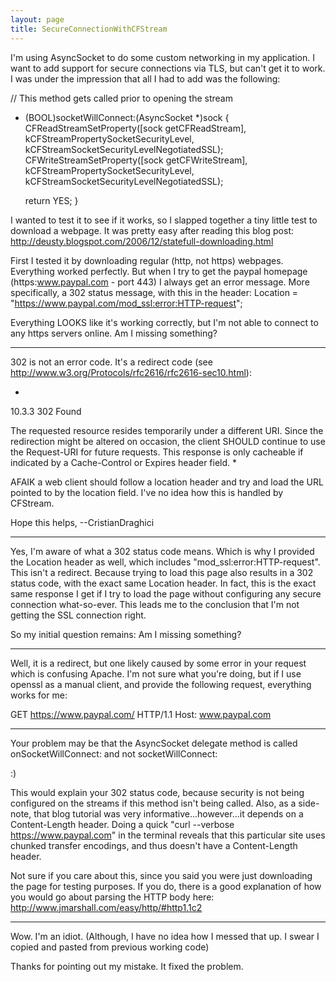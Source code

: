 ```yaml
---
layout: page
title: SecureConnectionWithCFStream
---
```




I'm using AsyncSocket to do some custom networking in my application.  I want to add support for secure connections via TLS, but can't get it to work.  I was under the impression that all I had to add was the following:

    
// This method gets called prior to opening the stream
- (BOOL)socketWillConnect:(AsyncSocket *)sock
{
	CFReadStreamSetProperty([sock getCFReadStream], kCFStreamPropertySocketSecurityLevel, kCFStreamSocketSecurityLevelNegotiatedSSL);
	CFWriteStreamSetProperty([sock getCFWriteStream], kCFStreamPropertySocketSecurityLevel, kCFStreamSocketSecurityLevelNegotiatedSSL);
	
	return YES;
}


I wanted to test it to see if it works, so I slapped together a tiny little test to download a webpage.  It was pretty easy after reading this blog post:
http://deusty.blogspot.com/2006/12/statefull-downloading.html

First I tested it by downloading regular (http, not https) webpages.  Everything worked perfectly.  But when I try to get the paypal homepage (https:www.paypal.com - port 443) I always get an error message.  More specifically, a 302 status message, with this in the header: Location = "https://www.paypal.com/mod_ssl:error:HTTP-request";

Everything LOOKS like it's working correctly, but I'm not able to connect to any https servers online.  Am I missing something?

----

302 is not an error code. It's a redirect code (see http://www.w3.org/Protocols/rfc2616/rfc2616-sec10.html):

*
10.3.3 302 Found

The requested resource resides temporarily under a different URI. Since the redirection might be altered on occasion, the client SHOULD continue to use the Request-URI for future requests. This response is only cacheable if indicated by a Cache-Control or Expires header field.
*

AFAIK a web client should follow a location header and try and load the URL pointed to by the location field.
I've no idea how this is handled by CFStream.

Hope this helps,
--CristianDraghici

----

Yes, I'm aware of what a 302 status code means.  Which is why I provided the Location header as well, which includes "mod_ssl:error:HTTP-request".  This isn't a redirect.  Because trying to load this page also results in a 302 status code, with the exact same Location header.  In fact, this is the exact same response I get if I try to load the page without configuring any secure connection what-so-ever.  This leads me to the conclusion that I'm not getting the SSL connection right.

So my initial question remains: Am I missing something?

----

Well, it is a redirect, but one likely caused by some error in your request which is confusing Apache.  I'm not sure what you're doing, but if I use openssl as a manual client, and provide the following request, everything works for me:

    
GET https://www.paypal.com/ HTTP/1.1
Host: www.paypal.com


----

Your problem may be that the AsyncSocket delegate method is called onSocketWillConnect: and not socketWillConnect:

:)

This would explain your 302 status code, because security is not being configured on the streams if this method isn't being called.
Also, as a side-note, that blog tutorial was very informative...however...it depends on a Content-Length header.
Doing a quick "curl --verbose https://www.paypal.com" in the terminal reveals that this particular site uses chunked transfer encodings, and thus doesn't have a Content-Length header.

Not sure if you care about this, since you said you were just downloading the page for testing purposes.  If you do, there is a good explanation of how you would go about parsing the HTTP body here: http://www.jmarshall.com/easy/http/#http1.1c2

----

Wow.  I'm an idiot.  (Although, I have no idea how I messed that up.  I swear I copied and pasted from previous working code)

Thanks for pointing out my mistake.  It fixed the problem.


